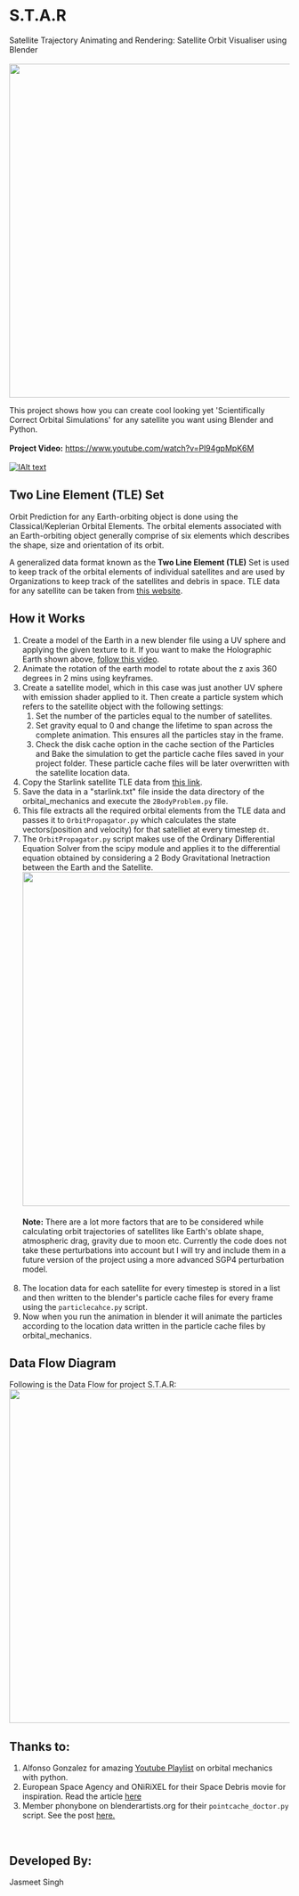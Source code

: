 # S.T.A.R
Satellite Trajectory Animating and Rendering: Satellite Orbit Visualiser using Blender 
<br><br>
<img src = "https://user-images.githubusercontent.com/23265149/83307886-3ed62c80-a223-11ea-8d5c-7f2c48bbf43b.png" width="600"/>

This project shows how you can create cool looking yet 'Scientifically Correct Orbital Simulations' for any satellite you want
using Blender and Python.
<br><br>
<b>Project Video:</b> https://www.youtube.com/watch?v=Pl94gpMpK6M<br>
<br>
[![IAlt text](https://img.youtube.com/vi/Pl94gpMpK6M/0.jpg)](https://www.youtube.com/watch?v=Pl94gpMpK6M)

<h2>Two Line Element (TLE) Set</h2>
Orbit Prediction for any Earth-orbiting object is done using the Classical/Keplerian Orbital Elements. The orbital elements 
associated with an Earth-orbiting object generally comprise of six elements which describes the shape, size and orientation 
of its orbit. 

A generalized data format known as the <b>Two Line Element (TLE)</b> Set is used to keep track of the orbital elements of 
individual satellites and are used by Organizations to keep track of the satellites and debris in space. TLE data for any satellite can be taken from <a href="https://celestrak.com/NORAD/elements/">this website</a>.

<h2>How it Works</h2>
<ol>
  <li>Create a model of the Earth in a new blender file using a UV sphere and applying the given texture to it. If you want to make the Holographic Earth shown above, <a href="https://www.youtube.com/watch?v=doNVizFGGVQ">follow this video</a>.<br>
    
  <li>Animate the rotation of the earth model to rotate about the z axis 360 degrees in 2 mins using keyframes.<br>
    
  <li>Create a satellite model, which in this case was just another UV sphere with emission shader applied to it. Then create a particle system which refers to the satellite object with the following settings:<br>
    <ol>
      <li>Set the number of the particles equal to the number of satellites.<br>
      <li>Set gravity equal to 0 and change the lifetime to span across the complete animation. This ensures all the particles stay in the frame.<br>
      <li>Check the disk cache option in the cache section of the Particles and Bake the simulation to get the particle cache files saved in your project folder. These particle cache files will be later overwritten with the satellite location data.<br>
    </ol>
   <li>Copy the Starlink satellite TLE data from <a href="https://celestrak.com/NORAD/elements/starlink.txt">this link</a>.<br>
     
   <li>Save the data in a "starlink.txt" file inside the data directory of the orbital_mechanics and execute the <code>2BodyProblem.py</code> file.<br>
     
   <li>This file extracts all the required orbital elements from the TLE data and passes it to <code>OrbitPropagator.py</code> which calculates the state vectors(position and velocity) for that satelliet at every timestep <code>dt</code>.<br>
     
  <li>The <code>OrbitPropagator.py</code> script makes use of the Ordinary Differential Equation Solver from the scipy module and applies it to the differential equation obtained by considering a 2 Body Gravitational Inetraction between the Earth and the Satellite.
  <img src= "https://user-images.githubusercontent.com/23265149/83329701-a4203100-a2a8-11ea-8241-e7e07b04a1e8.png" width="600"/><br><br>
  <b>Note:</b> There are a lot more factors that are to be considered while calculating orbit trajectories of satellites like Earth's oblate shape, atmospheric drag, gravity due to moon etc. Currently the code does not take these perturbations into account but I will try and include them in a future version of the project using a more advanced SGP4 perturbation model.
  <br><br>
  <li>The location data for each satellite for every timestep is stored in a list and then written to the blender's particle cache files for every frame using the <code>particlecahce.py</code> script.<br>
  
   <li>Now when you run the animation in blender it will animate the particles according to the location data written in the particle cache files by orbital_mechanics. 
</ol>

<h2>Data Flow Diagram</h2>
Following is the Data Flow for project S.T.A.R:<br>
<img src="https://user-images.githubusercontent.com/23265149/83360420-dd3acd00-a39e-11ea-8817-9f5d6a7a4ddb.png" width="600"/img>

<h2>Thanks to:</h2>
<ol>
  <li>Alfonso Gonzalez for amazing <a href="https://www.youtube.com/watch?v=neXQfi94jQ0&list=PLOIRBaljOV8gn074rWFWYP1dCr2dJqWab">Youtube Playlist</a> on orbital mechanics with python.
  <li>European Space Agency and ONiRiXEL for their Space Debris movie for inspiration. Read the article <a href="https://www.blender.org/user-stories/esa-space-debris-movie-by-onirixel/">here</a>
  <li>Member phonybone on blenderartists.org for their <code>pointcache_doctor.py</code> script. See the post <a href="https://blenderartists.org/t/point-cache-doctor-script/593708">here.</a>
</ol>
<br>

<h2>Developed By:</h2>
Jasmeet Singh


    


